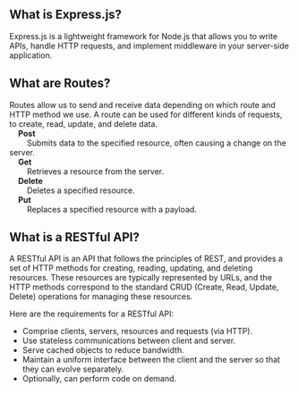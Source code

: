 ## What is Express.js? ##   
Express.js is a lightweight framework for Node.js that allows you to write APIs, handle HTTP requests, and implement middleware in your server-side application.

## What are Routes? ##   
Routes allow us to send and receive data depending on which route and HTTP method we use. A route can be used for different kinds of requests, to create, read, update, and delete data.  
&nbsp;&nbsp;&nbsp;&nbsp;**Post**  
&nbsp;&nbsp;&nbsp;&nbsp;&nbsp;&nbsp;&nbsp;&nbsp;Submits data to the specified resource, often causing a change on the server.  
&nbsp;&nbsp;&nbsp;&nbsp;**Get**  
&nbsp;&nbsp;&nbsp;&nbsp;&nbsp;&nbsp;&nbsp;&nbsp;Retrieves a resource from the server.  
&nbsp;&nbsp;&nbsp;&nbsp;**Delete**  
&nbsp;&nbsp;&nbsp;&nbsp;&nbsp;&nbsp;&nbsp;&nbsp;Deletes a specified resource.  
&nbsp;&nbsp;&nbsp;&nbsp;**Put**  
&nbsp;&nbsp;&nbsp;&nbsp;&nbsp;&nbsp;&nbsp;&nbsp;Replaces a specified resource with a payload.  

## What is a RESTful API? ##   
A RESTful API is an API that follows the principles of REST, and provides a set of HTTP methods for creating, reading, updating, and deleting resources. These resources are typically represented by URLs, and the HTTP methods correspond to the standard CRUD (Create, Read, Update, Delete) operations for managing these resources.  

Here are the requirements for a RESTful API:  
* Comprise clients, servers, resources and requests (via HTTP).
* Use stateless communications between client and server.
* Serve cached objects to reduce bandwidth.
* Maintain a uniform interface between the client and the server so that they can evolve separately.
* Optionally, can perform code on demand.  
